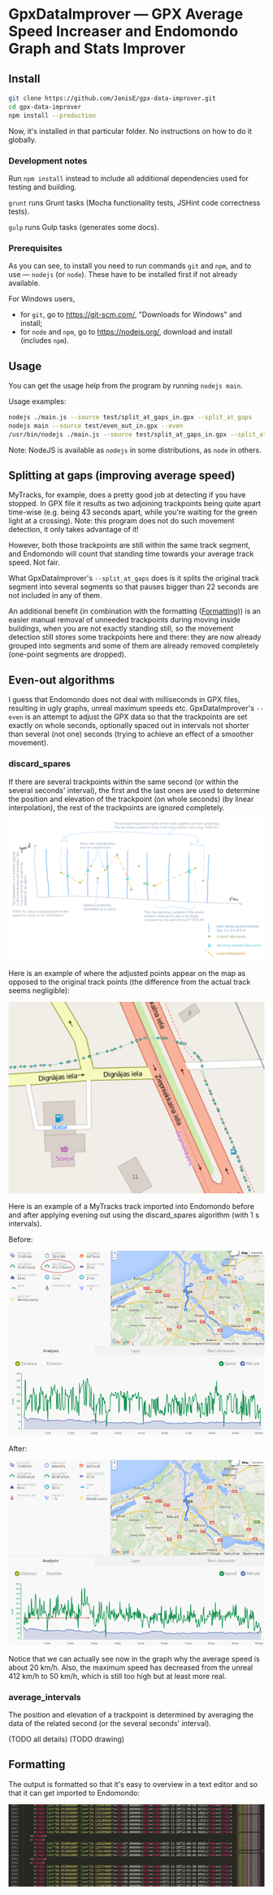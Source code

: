 # GpxDataImprover — GPX Average Speed Increaser and Endomondo Graph and Stats Improver

## Install

```bash
git clone https://github.com/JanisE/gpx-data-improver.git
cd gpx-data-improver
npm install --production
```

Now, it's installed in that particular folder. No instructions on how to do it globally.

### Development notes

Run ```npm install``` instead to include all additional dependencies used for testing and building.

```grunt``` runs Grunt tasks (Mocha functionality tests, JSHint code correctness tests).

```gulp``` runs Gulp tasks (generates some docs).

### Prerequisites

As you can see, to install you need to run commands `git` and `npm`, and to use — `nodejs` (or `node`). These have to be installed first if not already available.

For Windows users,
* for `git`, go to https://git-scm.com/, "Downloads for Windows" and install;
* for `node` and `npm`, go to https://nodejs.org/, download and install (includes `npm`).

## Usage

You can get the usage help from the program by running `nodejs main`.

Usage examples:
```bash
nodejs ./main.js --source test/split_at_gaps_in.gpx --split_at_gaps
nodejs main --source test/even_out_in.gpx --even
/usr/bin/nodejs ./main.js --source test/split_at_gaps_in.gpx --split_at_gaps > testnew.gpx
```

Note: NodeJS is available as `nodejs` in some distributions, as `node` in others.

## Splitting at gaps (improving average speed)

MyTracks, for example, does a pretty good job at detecting if you have stopped. In GPX file it results as two adjoining trackpoints being quite apart time-wise (e.g. being 43 seconds apart, while you're waiting for the green light at a crossing). Note: this program does not do such movement detection, it only takes advantage of it!

However, both those trackpoints are still within the same track segment, and Endomondo will count that standing time towards your average track speed. Not fair.

What GpxDataImprover's `--split_at_gaps` does is it splits the original track segment into several segments so that pauses bigger than 22 seconds are not included in any of them.

An additional benefit (in combination with the formatting ([Formatting](#formatting))) is an easier manual removal of unneeded trackpoints during moving inside buildings, when you are not exactly standing still, so the movement detection still stores some trackpoints here and there: they are now already grouped into segments and some of them are already removed completely (one-point segments are dropped).

## Even-out algorithms

I guess that Endomondo does not deal with milliseconds in GPX files, resulting in ugly graphs, unreal maximum speeds etc. GpxDataImprover's `--even` is an attempt to adjust the GPX data so that the trackpoints are set exactly on whole seconds, optionally spaced out in intervals not shorter than several (not one) seconds (trying to achieve an effect of a smoother movement).

### discard_spares

If there are several trackpoints within the same second (or within the several seconds' interval), the first and the last ones are used to determine the position and elevation of the trackpoint (on whole seconds) (by linear interpolation), the rest of the trackpoints are ignored completely.

![A drawing of the discard_spares algorithm](doc/even_method_discard_spares_algorithm.png)

Here is an example of where the adjusted points appear on the map as opposed to the original track points (the difference from the actual track seems negligible):

![An example image with both the original and adjusted trackpoints on the map](doc/even_method_discard_spares_on_map.png)

Here is an example of a MyTracks track imported into Endomondo before and after applying evening out using the discard_spares algorithm (with 1 s intervals).

Before:

![A screenshot of an example Endomondo workout imported from MyTracks before evening out](doc/even_before.png)

After:

![A screenshot of an example Endomondo workout imported from MyTracks after evening out with the default parameters (1 s intervals, discard-spares algorithm)](doc/even_after_default.png)

Notice that we can actually see now in the graph why the average speed is about 20 km/h. Also, the maximum speed has decreased from the unreal 412 km/h to 50 km/h, which is still too high but at least more real.

### average_intervals

The position and elevation of a trackpoint is determined by averaging the data of the related second (or the several seconds' interval).

(TODO all details)
(TODO drawing)

## Formatting

The output is formatted so that it's easy to overview in a text editor and so that it can get imported to Endomondo:

![A screenshot of an example formatting](doc/formatting.png)
